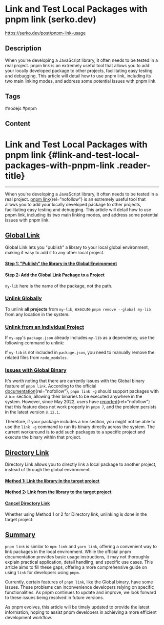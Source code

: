 # Link and Test Local Packages with pnpm link (serko.dev)

<https://serko.dev/post/pnpm-link-usage>

## Description

When you're developing a JavaScript library, it often needs to be tested in a real project. pnpm link is an extremely useful tool that allows you to add your locally developed package to other projects, facilitating easy testing and debugging. This article will detail how to use pnpm link, including its two main linking modes, and address some potential issues with pnpm link.

## Tags

#nodejs #pnpm

## Content

# Link and Test Local Packages with pnpm link {#link-and-test-local-packages-with-pnpm-link .reader-title}

------------------------------------------------------------------------

When you\'re developing a JavaScript library, it often needs to be tested in a real project. [pnpm link](https://pnpm.io/cli/link){rel="nofollow"} is an extremely useful tool that allows you to add your locally developed package to other projects, facilitating easy testing and debugging. This article will detail how to use pnpm link, including its two main linking modes, and address some potential issues with pnpm link.

## [Global Link](#global-link)

Global Link lets you \"publish\" a library to your local global environment, making it easy to add it to any other local project.

#### [Step 1: \"Publish\" the library in the Global Environment](#step-1-publish-the-library-in-the-global-environment)

#### [Step 2: Add the Global Link Package to a Project](#step-2-add-the-global-link-package-to-a-project)

`my-lib` here is the name of the package, not the path.

### [Unlink Globally](#unlink-globally)

To unlink **all projects** from `my-lib`, execute `pnpm remove --global my-lib` from any location in the system.

### [Unlink from an Individual Project](#unlink-from-an-individual-project)

If `my-app`\'s `package.json` already includes `my-lib` as a dependency, use the following command to unlink:

If `my-lib` is not included in `package.json`, you need to manually remove the related files from `node_modules`.

### [Issues with Global Binary](#issues-with-global-binary)

It\'s worth noting that there are currently issues with the Global binary feature of `pnpm link`. According to the official [documentation](https://pnpm.io/cli/link#add-a-binary-globally){rel="nofollow"}, `pnpm link -g` should support packages with a `bin` section, allowing their binaries to be executed anywhere in the system. However, since May 2022, users have [reported](https://github.com/pnpm/pnpm/issues/4761){rel="nofollow"} that this feature does not work properly in `pnpm 7`, and the problem persists in the latest version `8.12.1`.

Therefore, if your package includes a `bin` section, you might not be able to use the `link -g` command to run its binary directly across the system. The current workaround is to add such packages to a specific project and execute the binary within that project.

## [Directory Link](#directory-link)

Directory Link allows you to directly link a local package to another project, instead of through the global environment.

#### [Method 1: Link the library in the target project](#method-1-link-the-library-in-the-target-project)

#### [Method 2: Link from the library to the target project](#method-2-link-from-the-library-to-the-target-project)

#### [Cancel Directory Link](#cancel-directory-link)

Whether using Method 1 or 2 for Directory link, unlinking is done in the target project:

## [Summary](#summary)

`pnpm link` is similar to `npm link` and `yarn link`, offering a convenient way to link packages in the local environment. While the official pnpm documentation provides basic usage instructions, it may not thoroughly explain practical application, detail handling, and specific use cases. This article aims to fill these gaps, offering a more comprehensive guide on using `link` for developers using `pnpm`.

Currently, certain features of `pnpm link`, like the Global binary, have some issues. These problems can inconvenience developers relying on specific functionalities. As pnpm continues to update and improve, we look forward to these issues being resolved in future versions.

As pnpm evolves, this article will be timely updated to provide the latest information, hoping to assist pnpm developers in achieving a more efficient development workflow.
